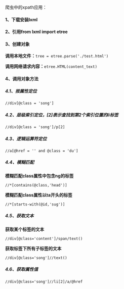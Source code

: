 爬虫中的xpath应用：

#### 1、下载安装lxml



#### 2、引用from lxml import etree



#### 3、创建对象

**调用本地文件：**`tree = etree.parse('./test.html')`

**调用网络请求内容：**`etree.HTML(content_text)`



#### 4、调用对象方法

##### 4.1、按属性定位

`//div[@class = 'song']`



##### 4.2、层级索引定位，[2]表示查找到第2个索引位置的li标签

`//div[@class = 'song']/p[2]`



##### 4.3、逻辑运算符定位

`//a[@href = '' and @class = 'du']`



##### 4.4、模糊匹配

**模糊匹配class属性中包含ng的标签**

`//*[contains(@class,'head')]`



**模糊匹配class属性以ta开头的标签**

`//*[starts-with(@id,'sug')]`



##### 4.5、获取文本

**获取某个标签的文本**

`//div[@class='content']/span/text()`



**获取标签下所有子标签的文本**

`//div[@class='song']//text()`



##### 4.6、获取属性值

`//div[@class='song']//li[2]/a/@href`